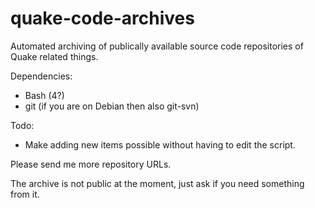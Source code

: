 quake-code-archives
===================

Automated archiving of publically available source code repositories of Quake related things.

Dependencies:
* Bash (4?)
* git (if you are on Debian then also git-svn)

Todo:
* Make adding new items possible without having to edit the script.


Please send me more repository URLs.

The archive is not public at the moment, just ask if you need something from it.

